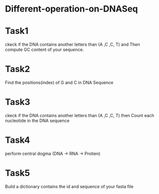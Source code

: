 # Different-operation-on-DNASeq
# Task1 
ckeck if the DNA contains another letters than (A ,C ,C, T) and Then compute GC content of your sequence.

# Task2
Find the positions(index) of G and C in DNA Sequence

# Task3
ckeck if the DNA contains another letters than (A ,C ,C, T) then Count each nucleotide in the DNA sequence

# Task4
perform central dogma (DNA -> RNA -> Protien)

# Task5
Build a dictionary contains the id and sequence of your fasta file 

